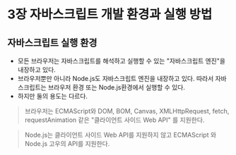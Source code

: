 # 3장 자바스크립트 개발 환경과 실행 방법

## 자바스크립트 실행 환경

- 모든 브라우저는 자바스크립트를 해석하고 실행할 수 있는 "자바스크립트 엔진"을 내장하고 있다.
- 브라우저뿐만 아니라 Node.js도 자바스크립트 엔진을 내장하고 있다. 따라서 자바스크립트는 브라우저 환경 또는 Node.js환경에서 실행할 수 있다.
- 하지만 둘의 용도는 다르다.

> 브라우저는 ECMAScript와 DOM, BOM, Canvas, XMLHttpRequest, fetch, requestAnimation 같은 "클라이언트 사이드 Web API" 를 지원한다.

> Node.js는 클라이언트 사이드 Web API를 지원하지 않고 ECMAScript 와 Node.js 고우의 API를 지원한다.
